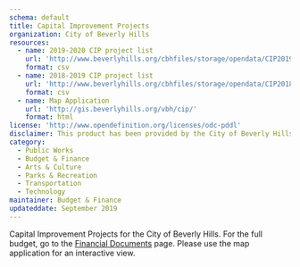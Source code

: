 ```yaml
---
schema: default
title: Capital Improvement Projects
organization: City of Beverly Hills
resources:
  - name: 2019-2020 CIP project list
    url: 'http://www.beverlyhills.org/cbhfiles/storage/opendata/CIP2019_2020.csv'
    format: csv
  - name: 2018-2019 CIP project list
    url: 'http://www.beverlyhills.org/cbhfiles/storage/opendata/CIP2018_2019.csv'
    format: csv
  - name: Map Application
    url: 'http://gis.beverlyhills.org/vbh/cip/'
    format: html
license: 'http://www.opendefinition.org/licenses/odc-pddl'
disclaimer: This product has been provided by the City of Beverly Hills on as as-is basis for informational purposes. No warranty is made by the City of Beverly Hills regarding specific accuracy, completeness, or fitness for any particular purpose or use of any data made available on the City’s Open Data Portal. The City reserves the right to discontinue availability of content on the Open Data Portal at any time and for any reason.
category:
  - Public Works
  - Budget & Finance
  - Arts & Culture
  - Parks & Recreation
  - Transportation
  - Technology
maintainer: Budget & Finance
updateddate: September 2019
---
```

Capital Improvement Projects for the City of Beverly Hills. For the full budget, go to the <a href="http://www.beverlyhills.org/departments/finance/financialdocuments/" target="_blank">Financial Documents</a> page. Please use the map application for an interactive view. <small style="font-size:0;">cip</small>
